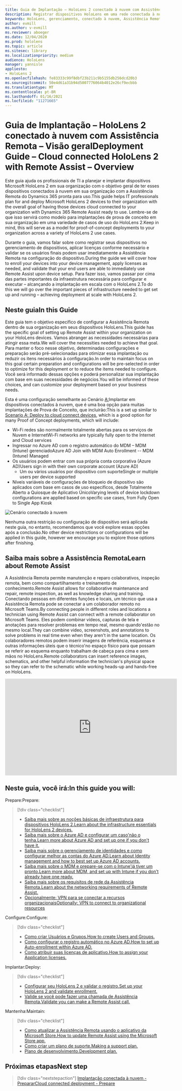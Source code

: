 ```yaml
---
title: Guia de Implantação – HoloLens 2 conectado à nuvem com Assistência Remota - Visão geral
description: Registrar dispositivos HoloLens em uma rede conectada à nuvem
keywords: HoloLens, gerenciamento, conectado à nuvem, Assistência Remota, AAD, Azure AD, MDM, Gerenciamento de Dispositivo Móvel
author: evmill
ms.author: v-evmill
ms.reviewer: aboeger
ms.date: 12/04/2020
ms.prod: hololens
ms.topic: article
ms.sitesec: library
ms.localizationpriority: medium
audience: HoloLens
manager: yannisle
appliesto:
- HoloLens 2
ms.openlocfilehash: fe83333c99f8dbf23b211c9b5155db256dcd20b3
ms.sourcegitcommit: 50e4d61a31b94d5007776064b4012e26cf9ecbbb
ms.translationtype: MT
ms.contentlocale: pt-BR
ms.lasthandoff: 01/16/2021
ms.locfileid: "11271665"
---
```

# <span data-ttu-id="5fa7e-104">Guia de Implantação – HoloLens 2 conectado à nuvem com Assistência Remota – Visão geral</span><span class="sxs-lookup"><span data-stu-id="5fa7e-104">Deployment Guide – Cloud connected HoloLens 2 with Remote Assist – Overview</span></span>

<span data-ttu-id="5fa7e-105">Este guia ajuda os profissionais de TI a planejar e implantar dispositivos Microsoft HoloLens 2 em sua organização com o objetivo geral de ter esses dispositivos conectados à nuvem em sua organização com a Assistência Remota do Dynamics 365 pronta para uso.</span><span class="sxs-lookup"><span data-stu-id="5fa7e-105">This guide helps IT professionals plan for and deploy Microsoft HoloLens 2 devices to their organization with the overall goal of having those devices cloud connected to your organization with Dynamics 365 Remote Assist ready to use.</span></span> <span data-ttu-id="5fa7e-106">Lembre-se de que isso servirá como modelo para implantações de prova de conceito em sua organização em uma variedade de casos de uso do HoloLens 2.</span><span class="sxs-lookup"><span data-stu-id="5fa7e-106">Keep in mind, this will serve as a model for proof-of-concept deployments to your organization across a variety of HoloLens 2 use cases.</span></span>

<span data-ttu-id="5fa7e-107">Durante o guia, vamos falar sobre como registrar seus dispositivos no gerenciamento de dispositivos, aplicar licenças conforme necessário e validar se os usuários finais podem usar imediatamente a Assistência Remota na configuração do dispositivo.</span><span class="sxs-lookup"><span data-stu-id="5fa7e-107">During the guide we will cover how to enroll your devices into your device management, apply licenses as needed, and validate that your end users are able to immediately use Remote Assist upon device setup.</span></span> <span data-ttu-id="5fa7e-108">Para fazer isso, vamos passar por cima das partes importantes da infraestrutura necessária para configurar e executar – alcançando a implantação em escala com o HoloLens 2.</span><span class="sxs-lookup"><span data-stu-id="5fa7e-108">To do this we will go over the important pieces of infrastructure needed to get set up and running – achieving deployment at scale with HoloLens 2.</span></span>

## <span data-ttu-id="5fa7e-109">Neste guia</span><span class="sxs-lookup"><span data-stu-id="5fa7e-109">In this Guide</span></span>

<span data-ttu-id="5fa7e-110">Este guia tem o objetivo específico de configurar a Assistência Remota dentro de sua organização em seus dispositivos HoloLens.</span><span class="sxs-lookup"><span data-stu-id="5fa7e-110">This guide has the specific goal of setting up Remote Assist within your organization on your HoloLens devices.</span></span> <span data-ttu-id="5fa7e-111">Vamos abranger as necessidades necessárias para atingir essa meta.</span><span class="sxs-lookup"><span data-stu-id="5fa7e-111">We will cover the necessities needed to achieve that goal.</span></span> <span data-ttu-id="5fa7e-112">Para manter o foco nesse objetivo, determinadas configurações e preparação serão pré-selecionadas para otimizar essa implantação ou reduzir os itens necessários à configuração.</span><span class="sxs-lookup"><span data-stu-id="5fa7e-112">In order to maintain focus on this goal certain preparation and configurations will be pre-selected in order to optimize for this deployment or to reduce the items needed to configure.</span></span> <span data-ttu-id="5fa7e-113">Você será informado dessas opções e poderá personalizar sua implantação com base em suas necessidades de negócios.</span><span class="sxs-lookup"><span data-stu-id="5fa7e-113">You will be informed of these choices, and can customize your deployment based on your business needs.</span></span>

<span data-ttu-id="5fa7e-114">Esta é uma configuração semelhante ao Cenário [A:](https://docs.microsoft.com/hololens/common-scenarios#scenario-a)Implantar em dispositivos conectados à nuvem, que é uma boa opção para muitas implantações de Prova de Conceito, que incluirão:</span><span class="sxs-lookup"><span data-stu-id="5fa7e-114">This is a set up similar to [Scenario A: Deploy to cloud connect devices](https://docs.microsoft.com/hololens/common-scenarios#scenario-a), which is a good option for many Proof of Concept deployments, which will include:</span></span>

- <span data-ttu-id="5fa7e-115">Wi-Fi redes são normalmente totalmente abertas para os serviços de Nuvem e Internet</span><span class="sxs-lookup"><span data-stu-id="5fa7e-115">Wi-Fi networks are typically fully open to the Internet and Cloud services</span></span>
- <span data-ttu-id="5fa7e-116">Ingressar no Azure AD com o registro automático do MDM – MDM (Intune) gerenciado</span><span class="sxs-lookup"><span data-stu-id="5fa7e-116">Azure AD Join with MDM Auto Enrollment -- MDM (Intune) Managed</span></span>
- <span data-ttu-id="5fa7e-117">Os usuários podem entrar com sua própria conta corporativa (Azure AD)</span><span class="sxs-lookup"><span data-stu-id="5fa7e-117">Users sign in with their own corporate account (Azure AD)</span></span>
  - <span data-ttu-id="5fa7e-118">Um ou vários usuários por dispositivo com suporte</span><span class="sxs-lookup"><span data-stu-id="5fa7e-118">Single or multiple users per device supported</span></span>
- <span data-ttu-id="5fa7e-119">Níveis variáveis de configurações de bloqueio de dispositivo são aplicados com base em casos de uso específicos, desde Totalmente Aberto a Quiosque de Aplicativo Único</span><span class="sxs-lookup"><span data-stu-id="5fa7e-119">Varying levels of device lockdown configurations are applied based on specific use cases, from Fully Open to Single App Kiosk</span></span>

![Cenário conectado à nuvem](./images/cloud-connected-guide-diagram.png)

<span data-ttu-id="5fa7e-121">Nenhuma outra restrição ou configuração de dispositivo será aplicada neste guia, no entanto, recomendamos que você explore essas opções após a conclusão.</span><span class="sxs-lookup"><span data-stu-id="5fa7e-121">No other device restrictions or configurations will be applied in this guide, however we encourage you to explore those options after finishing.</span></span>

## <span data-ttu-id="5fa7e-122">Saiba mais sobre a Assistência Remota</span><span class="sxs-lookup"><span data-stu-id="5fa7e-122">Learn about Remote Assist</span></span>

<span data-ttu-id="5fa7e-123">A Assistência Remota permite manutenção e reparo colaborativos, inspeção remota, bem como compartilhamento e treinamento de conhecimento.</span><span class="sxs-lookup"><span data-stu-id="5fa7e-123">Remote Assist allows for collaborative maintenance and repair, remote inspection, as well as knowledge sharing and training.</span></span> <span data-ttu-id="5fa7e-124">Conectando pessoas em diferentes funções e locais, um técnico que usa a Assistência Remota pode se conectar a um colaborador remoto no Microsoft Teams.</span><span class="sxs-lookup"><span data-stu-id="5fa7e-124">By connecting people in different roles and locations a technician using Remote Assist can connect with a remote collaborator on Microsoft Teams.</span></span> <span data-ttu-id="5fa7e-125">Eles podem combinar vídeos, capturas de tela e anotações para resolver problemas em tempo real, mesmo quando&#39;estão no mesmo local.</span><span class="sxs-lookup"><span data-stu-id="5fa7e-125">They can combine video, screenshots, and annotations to solve problems in real time even when they aren&#39;t in the same location.</span></span> <span data-ttu-id="5fa7e-126">Os colaboradores remotos podem inserir imagens de referência, esquemas e outras informações úteis que o técnico&#39;no espaço físico para que possam se referir ao esquema enquanto trabalham de cabeça para cima e sem mãos no HoloLens.</span><span class="sxs-lookup"><span data-stu-id="5fa7e-126">Remote collaborators can insert reference images, schematics, and other helpful information the technician&#39;s physical space so they can refer to the schematic while working heads-up and hands-free on HoloLens.</span></span>

<iframe width="560" height="315" src="https://www.youtube.com/embed/d3YT8j0yYl0" frameborder="0" allow="accelerometer; autoplay; clipboard-write; encrypted-media; gyroscope; picture-in-picture" allowfullscreen></iframe>

## <span data-ttu-id="5fa7e-127">Neste guia, você irá:</span><span class="sxs-lookup"><span data-stu-id="5fa7e-127">In this guide you will:</span></span>

<span data-ttu-id="5fa7e-128">Prepare:</span><span class="sxs-lookup"><span data-stu-id="5fa7e-128">Prepare:</span></span>

> [!div class="checklist"]
> - [<span data-ttu-id="5fa7e-129">Saiba mais sobre as noções básicas de infraestrutura para dispositivos HoloLens 2.</span><span class="sxs-lookup"><span data-stu-id="5fa7e-129">Learn about the infrastructure essentials for HoloLens 2 devices.</span></span>](hololens2-cloud-connected-prepare.md#infrastructure-essentials)
> - [<span data-ttu-id="5fa7e-130">Saiba mais sobre o Azure AD e configurar um caso&#39;não o tenha.</span><span class="sxs-lookup"><span data-stu-id="5fa7e-130">Learn more about Azure AD and set up one if you don&#39;t have it.</span></span>](hololens2-cloud-connected-prepare.md#azure-active-directory)
> - [<span data-ttu-id="5fa7e-131">Saiba mais sobre o gerenciamento de identidades e como configurar melhor as contas do Azure AD.</span><span class="sxs-lookup"><span data-stu-id="5fa7e-131">Learn about Identity management and how to best set up Azure AD accounts.</span></span>](hololens2-cloud-connected-prepare.md#identity-management)
> - [<span data-ttu-id="5fa7e-132">Saiba mais sobre o MDM e prepare-se com o Intune&#39;já tiver um pronto.</span><span class="sxs-lookup"><span data-stu-id="5fa7e-132">Learn more about MDM, and set up with Intune if you don&#39;t already have one ready.</span></span>](hololens2-cloud-connected-prepare.md#mobile-device-management)
> - [<span data-ttu-id="5fa7e-133">Saiba mais sobre os requisitos de rede da Assistência Remota.</span><span class="sxs-lookup"><span data-stu-id="5fa7e-133">Learn about the networking requirements of Remote Assist.</span></span>](hololens2-cloud-connected-prepare.md#network)
> - [<span data-ttu-id="5fa7e-134">Opcionalmente: VPN para se conectar a recursos organizacionais</span><span class="sxs-lookup"><span data-stu-id="5fa7e-134">Optionally: VPN to connect to organizational resources</span></span>](/hololens2-cloud-connected-prepare.md#optional-connect-your-hololens-to-vpn)

<span data-ttu-id="5fa7e-135">Configure:</span><span class="sxs-lookup"><span data-stu-id="5fa7e-135">Configure:</span></span>

> [!div class="checklist"]
> - [<span data-ttu-id="5fa7e-136">Como criar Usuários e Grupos.</span><span class="sxs-lookup"><span data-stu-id="5fa7e-136">How to create Users and Groups.</span></span>](hololens2-cloud-connected-configure.md#azure-users-and-groups)
> - [<span data-ttu-id="5fa7e-137">Como configurar o registro automático no Azure AD.</span><span class="sxs-lookup"><span data-stu-id="5fa7e-137">How to set up Auto-enrollment within Azure AD.</span></span>](hololens2-cloud-connected-configure.md#auto-enrollment-on-hololens-2)
> - [<span data-ttu-id="5fa7e-138">Como atribuir suas licenças de aplicativo.</span><span class="sxs-lookup"><span data-stu-id="5fa7e-138">How to assign your Application licenses.</span></span>](hololens2-cloud-connected-configure.md#application-licenses)

<span data-ttu-id="5fa7e-139">Implantar:</span><span class="sxs-lookup"><span data-stu-id="5fa7e-139">Deploy:</span></span>

> [!div class="checklist"]
> - [<span data-ttu-id="5fa7e-140">Configurar seu HoloLens 2 e validar o registro.</span><span class="sxs-lookup"><span data-stu-id="5fa7e-140">Set up your HoloLens 2 and validate enrollment.</span></span>](hololens2-cloud-connected-deploy.md#enrollment-validation)
> - [<span data-ttu-id="5fa7e-141">Valide se você pode fazer uma chamada de Assistência Remota.</span><span class="sxs-lookup"><span data-stu-id="5fa7e-141">Validate you can make a Remote Assist call.</span></span>](hololens2-cloud-connected-deploy.md#remote-assist-call-validation)

<span data-ttu-id="5fa7e-142">Mantenha:</span><span class="sxs-lookup"><span data-stu-id="5fa7e-142">Maintain:</span></span>

> [!div class="checklist"]
> - [<span data-ttu-id="5fa7e-143">Como atualizar a Assistência Remota usando o aplicativo da Microsoft Store.</span><span class="sxs-lookup"><span data-stu-id="5fa7e-143">How to update Remote Assist using the Microsoft Store app.</span></span>](hololens2-cloud-connected-maintain.md#updates)
> - [<span data-ttu-id="5fa7e-144">Como criar um plano de suporte.</span><span class="sxs-lookup"><span data-stu-id="5fa7e-144">Making a support plan.</span></span>](hololens2-cloud-connected-maintain.md#support-plan)
> - [<span data-ttu-id="5fa7e-145">Plano de desenvolvimento.</span><span class="sxs-lookup"><span data-stu-id="5fa7e-145">Development plan.</span></span>](hololens2-cloud-connected-maintain.md#development-plan)

## <span data-ttu-id="5fa7e-146">Próximas etapas</span><span class="sxs-lookup"><span data-stu-id="5fa7e-146">Next step</span></span>

> [!div class="nextstepaction"]
> [<span data-ttu-id="5fa7e-147">Implantação conectada à nuvem - Preparar</span><span class="sxs-lookup"><span data-stu-id="5fa7e-147">Cloud connected deployment - Prepare</span></span>](hololens2-cloud-connected-prepare.md)

